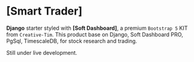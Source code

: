 # [Smart Trader]

**Django** starter styled with **[Soft Dashboard]**, a premium `Bootstrap 5` KIT from `Creative-Tim`.
This product base on Django, Soft Dashboard PRO, PgSql, TimescaleDB, 
for stock research and trading.

Still under live development.
<br />
